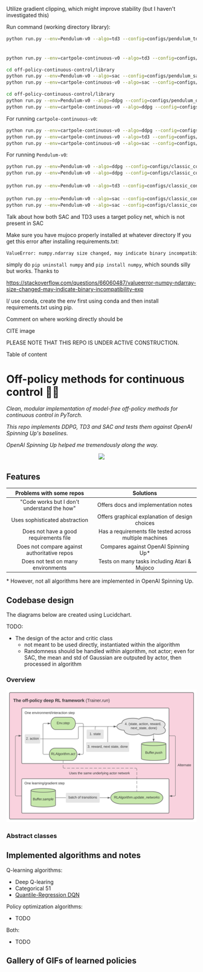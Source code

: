 Utilize gradient clipping, which might improve stability (but I haven't investigated this)

Run command (working directory library):

```bash
python run.py --env=Pendulum-v0 --algo=td3 --config=configs/pendulum_td3.gin --run_id=1


python run.py --env=cartpole-continuous-v0 --algo=td3 --config=configs/classic_control_td3.gin --run_id 1 2 3
```

```bash
cd off-policy-continuous-control/library
python run.py --env=Pendulum-v0 --algo=sac --config=configs/pendulum_sac.gin --run_id=1
python run.py --env=cartpole-continuous-v0 --algo=sac --config=configs/classic_control_sac.gin --run_id 1 2 3
```

```bash
cd off-policy-continuous-control/library
python run.py --env=Pendulum-v0 --algo=ddpg --config=configs/pendulum_ddpg.gin --run_id=1
python run.py --env=cartpole-continuous-v0 --algo=ddpg --config=configs/classic_control_ddpg.gin --run_id 1 2 3
```

For running `cartpole-continuous-v0`:

```bash
python run.py --env=cartpole-continuous-v0 --algo=ddpg --config=configs/classic_control_ddpg.gin --run_id 1 2 3
python run.py --env=cartpole-continuous-v0 --algo=td3 --config=configs/classic_control_td3.gin --run_id 1 2 3
python run.py --env=cartpole-continuous-v0 --algo=sac --config=configs/classic_control_sac.gin --run_id 1 2 3
```

For running `Pendulum-v0`:

```bash
python run.py --env=Pendulum-v0 --algo=ddpg --config=configs/classic_control_ddpg.gin --run_id 1 2 3
python run.py --env=Pendulum-v0 --algo=ddpg --config=configs/classic_control_ddpg.gin --run_id=1 --visualize

python run.py --env=Pendulum-v0 --algo=td3 --config=configs/classic_control_td3.gin --run_id 1 2 3

python run.py --env=Pendulum-v0 --algo=sac --config=configs/classic_control_sac.gin --run_id 1 2 3
python run.py --env=Pendulum-v0 --algo=sac --config=configs/classic_control_sac.gin --run_id=1 --visualize
```




Talk about how both SAC and TD3 uses a target policy net, which is not present in SAC

Make sure you have mujoco properly installed at whatever directory
If you get this error after installing requirements.txt:

```bash
ValueError: numpy.ndarray size changed, may indicate binary incompatibility. Expected 88 from C header, got 80 from PyObject
```

simply do `pip uninstall numpy` and `pip install numpy`, which sounds silly but works. Thanks to

https://stackoverflow.com/questions/66060487/valueerror-numpy-ndarray-size-changed-may-indicate-binary-incompatibility-exp

I/ use conda, create the env first using conda and then install requirements.txt using pip.

Comment on where working directly should be

CITE image

PLEASE NOTE THAT THIS REPO IS UNDER ACTIVE CONSTRUCTION.

Table of content

# Off-policy methods for continuous control 🧚‍♂️ 

*Clean, modular implementation of model-free off-policy methods for continuous control in PyTorch.*

*This repo implements DDPG, TD3 and SAC and tests them against OpenAI Spinning Up's baselines.*

*OpenAI Spinning Up helped me tremendously along the way.*

<p align="center">
  <img src="https://spinningup.openai.com/en/latest/_images/rl_algorithms_9_15.svg" width=600>
</p>

## Features

|              Problems with some repos              |                 Solutions                |
|:--------------------------------------------------:|:--------------------------------------------:|
| "Code works but I don't understand the how"        | Offers docs and implementation notes                 | 
| Uses sophisticated abstraction                     | Offers graphical explanation of design choices |
| Does not have a good requirements file             | Has a requirements file tested across multiple machines |
|    Does not compare against authoritative repos    |       Compares against OpenAI Spinning Up*       |
|         Does not test on many environments         |   Tests on many tasks including Atari & Mujoco |

\* However, not all algorithms here are implemented in OpenAI Spinning Up.

## Codebase design

The diagrams below are created using Lucidchart.

TODO:
- The design of the actor and critic class
  - not meant to be used directly, instantiated within the algorithm
  - Randomness should be handled within algorithm, not actor; even for SAC, the mean and std of Gaussian are outputed by actor, then processed in algorithm

### Overview

<p align="center">
  <img src="diagrams/design.svg" width=600>
</p>

### Abstract classes

## Implemented algorithms and notes

Q-learning algorithms:
- Deep Q-learing
- Categorical 51
- <a target="_blank" href="https://nbviewer.jupyter.org/github/zhihanyang2022/CleanRL/blob/main/notes/qrdqn.pdf" type="application/pdf">Quantile-Regression DQN</a>

Policy optimization algorithms:
- TODO

Both:
- TODO

## Gallery of GIFs of learned policies
